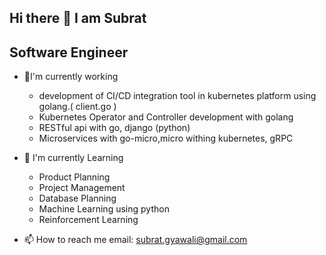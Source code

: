 ## Hi there 👋 I am Subrat 
## Software Engineer

<!--
**sub-rat/sub-rat** is a ✨ _special_ ✨ repository because its `README.md` (this file) appears on your GitHub profile.

Here are some ideas to get you started:

- 🔭 I’m currently working on ...
- 🌱 I’m currently learning ...
- 👯 I’m looking to collaborate on ...
- 🤔 I’m looking for help with ...
- 💬 Ask me about ...
- 📫 How to reach me: ...
- 😄 Pronouns: ...
- ⚡ Fun fact: ...
-->

- 🔭I'm currently working 
  - development of CI/CD integration tool in kubernetes platform using golang.( client.go )
  - Kubernetes Operator and Controller development with golang
  - RESTful api with go, django (python)
  - Microservices with go-micro,micro withing kubernetes, gRPC

- 🌱 I'm currently Learning 
  - Product Planning
  - Project Management
  - Database Planning
  - Machine Learning using python
  - Reinforcement Learning 
  
- 📫 How to reach me
     email: subrat.gyawali@gmail.com
